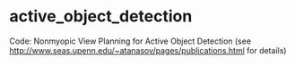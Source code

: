 active_object_detection
=======================

Code: Nonmyopic View Planning for Active Object Detection (see http://www.seas.upenn.edu/~atanasov/pages/publications.html for details)
